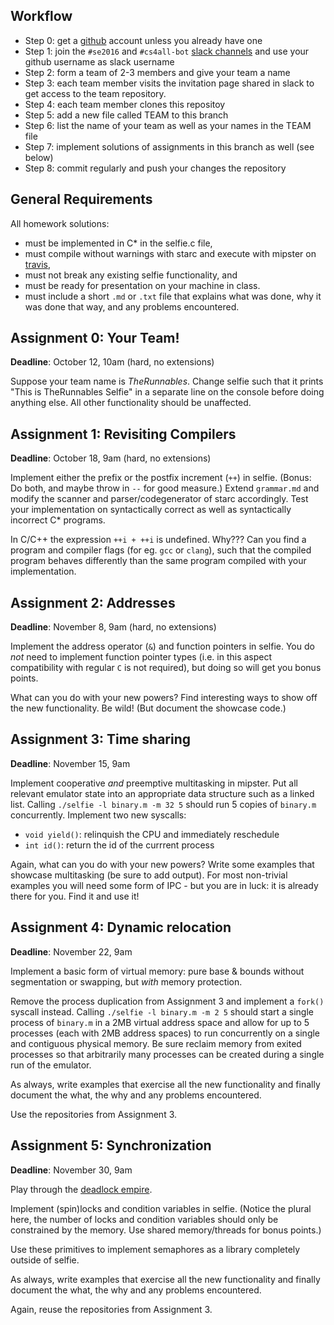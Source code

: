 Workflow
--------

* Step 0: get a [github](https://github.com) account unless you already have one
* Step 1: join the `#se2016` and `#cs4all-bot` [slack channels](https://cksystemsteaching.slack.com/signup) and use your github username as slack username
* Step 2: form a team of 2-3 members and give your team a name
* Step 3: each team member visits the invitation page shared in slack to get access to the team repository.
* Step 4: each team member clones this repositoy
* Step 5: add a new file called TEAM to this branch
* Step 6: list the name of your team as well as your names in the TEAM file
* Step 7: implement solutions of assignments in this branch as well (see below)
* Step 8: commit regularly and push your changes the repository

General Requirements
--------------------

All homework solutions:

* must be implemented in C\* in the selfie.c file,
* must compile without warnings with starc and execute with mipster on [travis](https://travis-ci.org/cksystemsteaching/CS4All),
* must not break any existing selfie functionality, and
* must be ready for presentation on your machine in class.
* must include a short `.md` or `.txt` file that explains what was done, why it was done that way, and any problems encountered.

Assignment 0: Your Team!
------------------------

__Deadline__: October 12, 10am (hard, no extensions)

Suppose your team name is *TheRunnables*. Change selfie such that it prints "This is TheRunnables Selfie" in a separate line on the console before doing anything else. All other functionality should be unaffected.

Assignment 1: Revisiting Compilers
----------------------------------

__Deadline__: October 18, 9am (hard, no extensions)

Implement either the prefix or the postfix increment (`++`) in selfie.
(Bonus: Do both, and maybe throw in `--` for good measure.)
Extend `grammar.md` and modify the scanner and parser/codegenerator of starc accordingly.
Test your implementation on syntactically correct as well as syntactically incorrect C\* programs.

In C/C++ the expression `++i + ++i` is undefined. Why???
Can you find a program and compiler flags (for eg. `gcc` or `clang`), such that the compiled program behaves differently than the same program compiled with your implementation.

Assignment 2: Addresses
----------------------------------
__Deadline__: November 8, 9am (hard, no extensions)

Implement the address operator (`&`) and function pointers in selfie.
You do *not* need to implement function pointer types (i.e. in this aspect compatibility with regular `C` is not required), but doing so will get you bonus points.

What can you do with your new powers? Find interesting ways to show off the new functionality. Be wild! (But document the showcase code.)

Assignment 3: Time sharing
----------------------------------
__Deadline__: November 15, 9am

Implement cooperative *and* preemptive multitasking in mipster.
Put all relevant emulator state into an appropriate data structure such as a linked list.
Calling `./selfie -l binary.m -m 32 5` should run 5 copies of `binary.m` concurrently.
Implement two new syscalls:
* `void yield()`: relinquish the CPU and immediately reschedule
* `int id()`: return the id of the currrent process

Again, what can you do with your new powers? Write some examples that showcase
multitasking (be sure to add output). For most non-trivial examples you will
need some form of IPC - but you are in luck: it is already there for you. Find
it and use it!


Assignment 4: Dynamic relocation
----------------------------------
__Deadline__: November 22, 9am

Implement a basic form of virtual memory: pure base & bounds without segmentation or
swapping, but *with* memory protection.

Remove the process duplication from Assignment 3 and implement a `fork()` syscall instead.
Calling `./selfie -l binary.m -m 2 5` should start a single process of `binary.m` in a 2MB virtual address space
and allow for up to 5 processes (each with 2MB address spaces) to run concurrently on a single and contiguous physical memory.
Be sure reclaim memory from exited processes so that arbitrarily many processes can be created during a single run of the emulator.

As always, write examples that exercise all the new functionality and finally document the what, the why and any problems encountered.

Use the repositories from Assignment 3.


Assignment 5: Synchronization
----------------------------------
__Deadline__: November 30, 9am

Play through the [deadlock empire](https://deadlockempire.github.io).

Implement (spin)locks and condition variables in selfie.
(Notice the plural here, the number of locks and condition variables should only be constrained by the memory.
Use shared memory/threads for bonus points.)

Use these primitives to implement semaphores as a library completely outside of selfie.

As always, write examples that exercise all the new functionality and finally document the what, the why and any problems encountered.

Again, reuse the repositories from Assignment 3.
